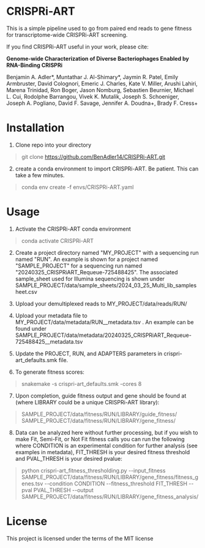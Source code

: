 # CRISPRi-ART

This is a simple pipeline used to go from paired end reads to gene fitness for transcriptome-wide CRISPRi-ART screening.  

If you find CRISPRi-ART useful in your work, please cite: 

**Genome-wide Characterization of Diverse Bacteriophages Enabled by RNA-Binding CRISPRi**

Benjamin A. Adler*,  Muntathar J. Al-Shimary*, Jaymin R. Patel, Emily Armbruster,  David Colognori,  Emeric J. Charles, Kate V. Miller,  Arushi Lahiri,  Marena Trinidad,  Ron Boger,  Jason Nomburg,  Sebastien Beurnier,  Michael L. Cui, Rodolphe Barrangou,  Vivek K. Mutalik,  Joseph S. Schoeniger,  Joseph A. Pogliano,  David F. Savage,  Jennifer A. Doudna+,  Brady F. Cress+

# Installation 
1. Clone repo into your directory 
> git clone https://github.com/BenAdler14/CRISPRi-ART.git

2. create a conda environment to import CRISPRi-ART. Be patient. This can take a few minutes.
> conda env create -f envs/CRISPRi-ART.yaml

# Usage 
1. Activate the CRISPRi-ART conda environment
> conda activate CRISPRi-ART

2. Create a project directory named "MY_PROJECT" with a sequencing run named "RUN". An example is shown for a project named "SAMPLE_PROJECT" for a sequencing run named "20240325_CRISPRiART_Requeue-725488425". The associated sample_sheet used for Illumina sequencing is shown under SAMPLE_PROJECT/data/sample_sheets/2024_03_25_Multi_lib_samplesheet.csv

3. Upload your demultiplexed reads to MY_PROJECT/data/reads/RUN/

4. Upload your metadata file to MY_PROJECT/data/metadata/RUN__metadata.tsv . An example can be found under SAMPLE_PROJECT/data/metadata/20240325_CRISPRiART_Requeue-725488425__metadata.tsv

5. Update the PROJECT, RUN, and ADAPTERS parameters in crispri-art_defaults.smk file.

6. To generate fitness scores:
> snakemake -s crispri-art_defaults.smk -cores 8

7. Upon completion, guide fitness output and gene should be found at (where LIBRARY could be a unique CRISPRi-ART library):
> SAMPLE_PROJECT/data/fitness/RUN/LIBRARY/guide_fitness/
> SAMPLE_PROJECT/data/fitness/RUN/LIBRARY/gene_fitness/

8. Data can be analyzed here without further processing, but if you wish to make Fit, Semi-Fit, or Not Fit fitness calls you can run the following where CONDITION is an experimental condition for further analysis (see examples in metadata), FIT_THRESH is your desired fitness threshold and PVAL_THRESH is your desired pvalue:
> python crispri-art_fitness_thresholding.py --input_fitness SAMPLE_PROJECT/data/fitness/RUN/LIBRARY/gene_fitness/fitness_genes.tsv --condition CONDITION --fitness_threshold FIT_THRESH --pval PVAL_THRESH --output SAMPLE_PROJECT/data/fitness/RUN/LIBRARY/gene_fitness_analysis/

# License
This project is licensed under the terms of the MIT license
